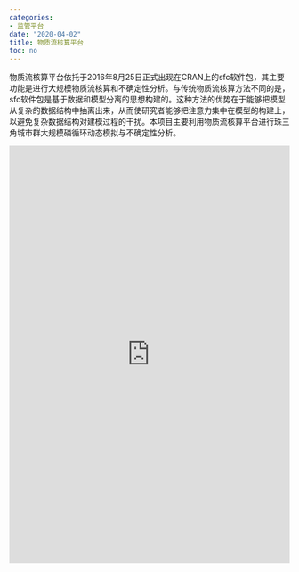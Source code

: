 ```yaml
---
categories:
- 监管平台
date: "2020-04-02"
title: 物质流核算平台
toc: no
---
```


物质流核算平台依托于2016年8月25日正式出现在CRAN上的sfc软件包，其主要功能是进行大规模物质流核算和不确定性分析。与传统物质流核算方法不同的是，sfc软件包是基于数据和模型分离的思想构建的。这种方法的优势在于能够把模型从复杂的数据结构中抽离出来，从而使研究者能够把注意力集中在模型的构建上，以避免复杂数据结构对建模过程的干扰。本项目主要利用物质流核算平台进行珠三角城市群大规模磷循环动态模拟与不确定性分析。

<iframe
  src="https://ctfysh.shinyapps.io/sample_app/"
  width=100%
  height=750
  frameborder=0  
  allowfullscreen>
</iframe>

